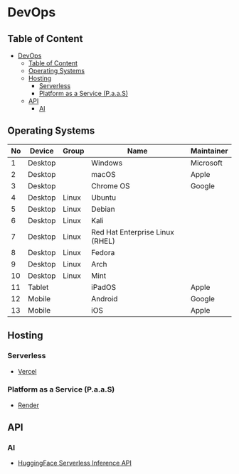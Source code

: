 # DevOps

## Table of Content

- [DevOps](#devops)
  - [Table of Content](#table-of-content)
  - [Operating Systems](#operating-systems)
  - [Hosting](#hosting)
    - [Serverless](#serverless)
    - [Platform as a Service (P.a.a.S)](#platform-as-a-service-paas)
  - [API](#api)
    - [AI](#ai)

## Operating Systems

| No  | Device  | Group | Name                            | Maintainer |
| --- | ------- | ----- | ------------------------------- | ---------- |
| 1   | Desktop |       | Windows                         | Microsoft  |
| 2   | Desktop |       | macOS                           | Apple      |
| 3   | Desktop |       | Chrome OS                       | Google     |
| 4   | Desktop | Linux | Ubuntu                          |            |
| 5   | Desktop | Linux | Debian                          |            |
| 6   | Desktop | Linux | Kali                            |            |
| 7   | Desktop | Linux | Red Hat Enterprise Linux (RHEL) |            |
| 8   | Desktop | Linux | Fedora                          |            |
| 9   | Desktop | Linux | Arch                            |            |
| 10  | Desktop | Linux | Mint                            |            |
| 11  | Tablet  |       | iPadOS                          | Apple      |
| 12  | Mobile  |       | Android                         | Google     |
| 13  | Mobile  |       | iOS                             | Apple      |

## Hosting

### Serverless

- [Vercel](https://vercel.com/)

### Platform as a Service (P.a.a.S)

- [Render](https://render.com/)

## API

### AI

- [HuggingFace Serverless Inference API](https://huggingface.co/docs/api-inference/index)

